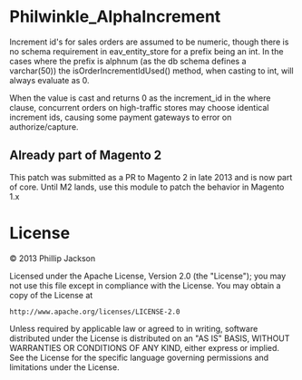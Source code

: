 Philwinkle_AlphaIncrement
==

Increment id's for sales orders are assumed to be numeric, though there is no schema requirement in eav_entity_store for a prefix being an int. In the cases where the prefix is alphnum (as the db schema defines a varchar(50)) the isOrderIncrementIdUsed() method, when casting to int, will always evaluate as 0.

When the value is cast and returns 0 as the increment_id in the where clause, concurrent orders on high-traffic stores may choose identical increment ids, causing some payment gateways to error on authorize/capture.

Already part of Magento 2
--

This patch was submitted as a PR to Magento 2 in late 2013 and is now part of core. Until M2 lands, use this module to patch the behavior in Magento 1.x

License
==

&copy; 2013 Phillip Jackson

Licensed under the Apache License, Version 2.0 (the "License"); you may not use this file except in compliance with the License. You may obtain a copy of the License at

    http://www.apache.org/licenses/LICENSE-2.0

Unless required by applicable law or agreed to in writing, software distributed under the License is distributed on an "AS IS" BASIS, WITHOUT WARRANTIES OR CONDITIONS OF ANY KIND, either express or implied. See the License for the specific language governing permissions and limitations under the License.
